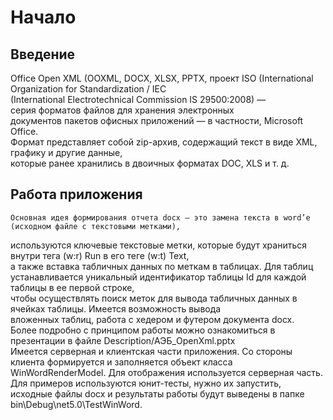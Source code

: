 # Начало

## Введение

Office Open XML (OOXML, DOCX, XLSX, PPTX, проект ISO (International Organization for Standardization / IEC  
(International Electrotechnical Commission IS 29500:2008) — серия форматов файлов для хранения электронных  
документов пакетов офисных приложений — в частности, Microsoft Office.  
	Формат представляет собой zip-архив, содержащий текст в виде XML, графику и другие данные,  
которые ранее хранились в двоичных форматах DOC, XLS и т. д. 

## Работа приложения

	Основная идея формирования отчета docx — это замена текста в word’е (исходном файле с текстовыми метками),  
используются ключевые текстовые метки, которые будут храниться внутри тега (w:r) Run в его теге (w:t) Text,  
а также вставка табличных данных по меткам в таблицах.
	Для таблиц устанавливается уникальный идентификатор таблицы Id для каждой таблицы в ее первой строке,  
чтобы осуществлять поиск меток для вывода табличных данных в ячейках таблицы. Имеется возможность вывода  
вложенных таблиц, работа с хедером и футером документа docx.   
	Более подробно с принципом работы можно ознакомиться в презентации в файле Description/АЭБ_OpenXml.pptx  
Имеется серверная и клиентская части приложения. Со стороны клиента формируется и заполняется объект класса  
WinWordRenderModel. 
	Для отображения используется серверная часть. Для примеров используются юнит-тесты, нужно их запустить,  
исходные файлы docx и результаты работы будут выведены в папке bin\Debug\net5.0\TestWinWord.
